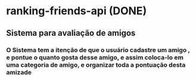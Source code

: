 # ranking-friends-api (DONE)

## Sistema para avaliação de amigos
### O Sistema tem a itenção de que o usuário cadastre um amigo , e pontue o quanto gosta desse amigo, e assim coloca-lo em uma categoria de amigo, e organizar toda a pontuação desta amizade
